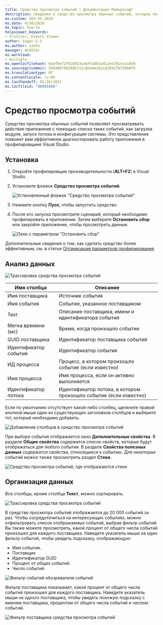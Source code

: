 ```yaml
---
title: Средство просмотра событий | Документация Майкрософт
description: Сведения о средстве просмотра обычных событий, которое позволяет просматривать действия приложения с помощью списка таких событий, как загрузка модуля, запуск потока и конфигурация системы.
ms.custom: SEO-VS-2020
ms.date: 4/30/2020
ms.topic: how-to
helpviewer_keywords:
- Profiler, Events Viewer
author: Sagar-S-S
ms.author: sashe
manager: AndSter
ms.workload:
- multiple
ms.openlocfilehash: 6aef8e72f416923aa647a8b3a412ee701ece18dd
ms.sourcegitcommit: 589d96700208bf22c8da9e26a1d2041fbf39b8f9
ms.translationtype: HT
ms.contentlocale: ru-RU
ms.lasthandoff: 01/26/2021
ms.locfileid: "98801406"
---
```

# <a name="events-viewer"></a>Средство просмотра событий

Средство просмотра обычных событий позволяет просматривать действия приложения с помощью списка таких событий, как загрузка модуля, запуск потока и конфигурация системы. Это представление поможет вам эффективнее диагностировать работу приложения в профилировщике Visual Studio.

## <a name="setup"></a>Установка

1. Откройте профилировщик производительности (**ALT+F2**) в Visual Studio.

1. Установите флажок **Средство просмотра событий**.

   ![Установленный флажок "Средство просмотра событий"](../profiling/media/eventsviewerselected.png "Установленный флажок Средство просмотра событий")

1. Нажмите кнопку **Пуск**, чтобы запустить средство.

1. После его запуска просмотрите сценарий, который необходимо профилировать в приложении. Затем выберите **Остановить сбор** или закройте приложение, чтобы просмотреть данные.

   ![Окно с параметром "Остановить сбор"](../profiling/media/stopcollectioneventsviewer.png "Окно с параметром Остановить сбор")

Дополнительные сведения о том, как сделать средство более эффективным, см. в статье [Оптимизация параметров профилирования](../profiling/optimize-profiler-settings.md).

## <a name="understand-your-data"></a>Анализ данных

![Трассировка средства просмотра событий](../profiling/media/eventviewertrace.png "Трассировка средства просмотра событий")

|Имя столбца|Описание|
|----------|---------------------|
|Имя поставщика|Источник события|
|Имя события|Событие, указанное поставщиком|
|Text|Описание поставщика, имени и идентификатора события|
|Метка времени (мс)|Время, когда произошло событие|
|GUID поставщика|Идентификатор поставщика событий|
|Идентификатор события|Идентификатор события|
|ИД процесса|Процесс, в котором произошло событие (если известно)|
|Имя процесса|Имя процесса, если он активно выполняется|
|Идентификатор потока|Идентификатор потока, в котором произошло событие (если известно)|

Если по умолчанию отсутствует какой-либо столбец, щелкните правой кнопкой мыши один из существующих заголовков столбцов и выберите тот, который необходимо добавить.

![Добавление столбцов в средство просмотра событий](../profiling/media/eventvieweraddcolumns.png "Добавление столбцов в средство просмотра событий")

При выборе события отображается окно **Дополнительные свойства**. В разделе **Общие свойства** содержится список свойств, которые будут отображаться для любого события. В разделе **Свойства полезных данных** содержатся свойства, относящиеся к событию. Для некоторых событий можно также просмотреть раздел **Стеки**.

![Средство просмотра событий, где отображаются стеки](../profiling/media/eventviewerstacks.png "Средство просмотра событий, где отображаются стеки")

## <a name="organize-your-data"></a>Организация данных

Все столбцы, кроме столбца **Текст**, можно сортировать.

![Трассировка средства просмотра событий](../profiling/media/eventviewertrace.png "Трассировка средства просмотра событий")

В средстве просмотра событий отображается до 20 000 событий за раз. Чтобы сосредоточиться на интересующих событиях, можно отфильтровать список отображаемых событий, выбрав фильтр событий. Вы также можете просмотреть, какой процент от общего числа событий произошел для каждого поставщика. Наведите указатель мыши на один фильтр событий, чтобы увидеть подсказку, отображающую:

- Имя события.
- Поставщик
- Идентификатор GUID
- Процент от общих событий.
- Число событий.

![Фильтр событий обозревателя событий](../profiling/media/eventviewereventfilter.png "Фильтр событий обозревателя событий")

Фильтр поставщика показывает, какой процент от общего числа событий произошел для каждого поставщика. Наведите указатель мыши на одного поставщика, чтобы увидеть похожую подсказку с именем поставщика, процентом от общего числа событий и числом событий.

![Фильтр поставщика средства просмотра событий](../profiling/media/eventviewerproviderfilter.png "Фильтр поставщика средства просмотра событий")
